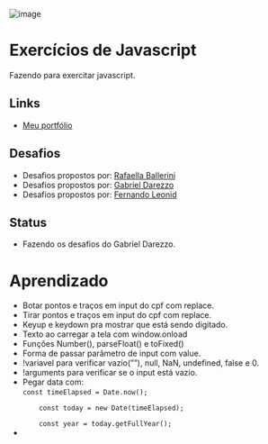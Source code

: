 ![image](https://user-images.githubusercontent.com/88604193/207749517-72410fdb-e045-4181-8692-bc352a8b5356.png)

<h1>Exercícios de Javascript</h1>
<p>Fazendo para exercitar javascript.</p>
<h2>Links</h2>
<ul>
  <li>
    <a href="https://sabrinaalves.tk" target="_blank">Meu portfólio</a>
  </li>
</ul>
<h2>Desafios</h2>
<ul>
    <li>Desafios propostos por: 
        <a href="pages/rafaella/index.html">Rafaella Ballerini</a>
    </li>
    <li>Desafios propostos por: 
        <a href="pages/gabriel/index.html">Gabriel Darezzo</a>
    </li>
    <li>Desafios propostos por: 
        <a href="pages/fernando/index.html">Fernando Leonid</a>
    </li>
</ul>
<h2>Status</h2>
<ul>
  <li>Fazendo os desafios do Gabriel Darezzo.</li>
</ul>
<h1>Aprendizado</h1>
<ul>
  <li>Botar pontos e traços em input do cpf com replace.</li>
  <li>Tirar pontos e traços em input do cpf com replace.</li>
  <li>Keyup e keydown pra mostrar que está sendo digitado.</li>
  <li>Texto ao carregar a tela com window.onload</li>
  <li>Funções Number(), parseFloat() e toFixed()</li>
  <li>Forma de passar parâmetro de input com value.</li>
  <li>!variavel para verificar vazio(””), null, NaN, undefined, false e 0.</li>
  <li>!arguments para verificar se o input está vazio.</li>
  <li>Pegar data com: <br> 
    <code>const timeElapsed = Date.now();<br> 
    const today = new Date(timeElapsed);<br> 
    const year = today.getFullYear();</code></li>
  <li></li>
</ul>